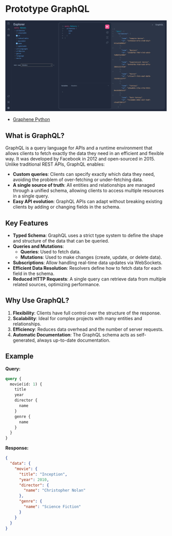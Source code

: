 # **Prototype GraphQL**

![Dashboard](./assets/graphql-dashboard.webp)

- [Graphene Python](https://graphene-python.org/)

## **What is GraphQL?**

GraphQL is a query language for APIs and a runtime environment that allows clients to fetch exactly the data they need in an efficient and flexible way. It was developed by Facebook in 2012 and open-sourced in 2015. Unlike traditional REST APIs, GraphQL enables:

- **Custom queries**: Clients can specify exactly which data they need, avoiding the problem of over-fetching or under-fetching data.
- **A single source of truth**: All entities and relationships are managed through a unified schema, allowing clients to access multiple resources in a single query.
- **Easy API evolution**: GraphQL APIs can adapt without breaking existing clients by adding or changing fields in the schema.

## **Key Features**

- **Typed Schema**: GraphQL uses a strict type system to define the shape and structure of the data that can be queried.
- **Queries and Mutations**:
  - **Queries**: Used to fetch data.
  - **Mutations**: Used to make changes (create, update, or delete data).
- **Subscriptions**: Allow handling real-time data updates via WebSockets.
- **Efficient Data Resolution**: Resolvers define how to fetch data for each field in the schema.
- **Reduced HTTP Requests**: A single query can retrieve data from multiple related sources, optimizing performance.

## **Why Use GraphQL?**

1. **Flexibility**: Clients have full control over the structure of the response.
2. **Scalability**: Ideal for complex projects with many entities and relationships.
3. **Efficiency**: Reduces data overhead and the number of server requests.
4. **Automatic Documentation**: The GraphQL schema acts as self-generated, always up-to-date documentation.

## **Example**

**Query:**

```graphql
query {
  movie(id: 1) {
    title
    year
    director {
      name
    }
    genre {
      name
    }
  }
}
```

**Response:**

```json
{
  "data": {
    "movie": {
      "title": "Inception",
      "year": 2010,
      "director": {
        "name": "Christopher Nolan"
      },
      "genre": {
        "name": "Science Fiction"
      }
    }
  }
}
```
